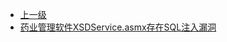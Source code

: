 * [上一级](docs/wy876_poc/)
* [药业管理软件XSDService.asmx存在SQL注入漏洞](docs/wy876_poc/%E9%BB%84%E8%8D%AF%E5%B8%88/%E8%8D%AF%E4%B8%9A%E7%AE%A1%E7%90%86%E8%BD%AF%E4%BB%B6XSDService.asmx%E5%AD%98%E5%9C%A8SQL%E6%B3%A8%E5%85%A5%E6%BC%8F%E6%B4%9E.md)
